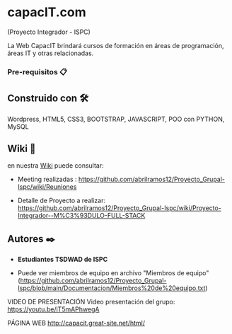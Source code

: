 # capacIT.com       

(Proyecto Integrador - ISPC)


La Web CapacIT brindará cursos de formación en áreas de programación, áreas IT y otras relacionadas. 



### Pre-requisitos 📋



## Construido con 🛠️

Wordpress, HTML5, CSS3, BOOTSTRAP, JAVASCRIPT, POO con PYTHON, MySQL



## Wiki 📖

en nuestra [Wiki]( https://github.com/abrilramos12/Proyecto_Grupal-Ispc/wiki ) puede consultar:

  * Meeting realizadas : https://github.com/abrilramos12/Proyecto_Grupal-Ispc/wiki/Reuniones

  * Detalle de Proyecto a realizar: https://github.com/abrilramos12/Proyecto_Grupal-Ispc/wiki/Proyecto-Integrador--M%C3%93DULO-FULL-STACK


## Autores ✒️

* **Estudiantes TSDWAD de ISPC**

* Puede ver miembros de equipo en archivo "Miembros de equipo" (https://github.com/abrilramos12/Proyecto_Grupal-Ispc/blob/main/Documentacion/Miembros%20de%20equipo.txt)  

VIDEO DE PRESENTACIÓN
Video presentación del grupo: https://youtu.be/iT5mAPhwegA

PÁGINA WEB
http://capacit.great-site.net/html/


